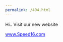 ```yaml
---
permalink: /404.html
---
```


<p>Hi.. Visit our new website</p>
<p><span style="color: #0000ff;"><a style="color: #0000ff;" href="http://www.Speed16.com" target="_blank">www.Speed16.com</a>&nbsp;</span></p>

